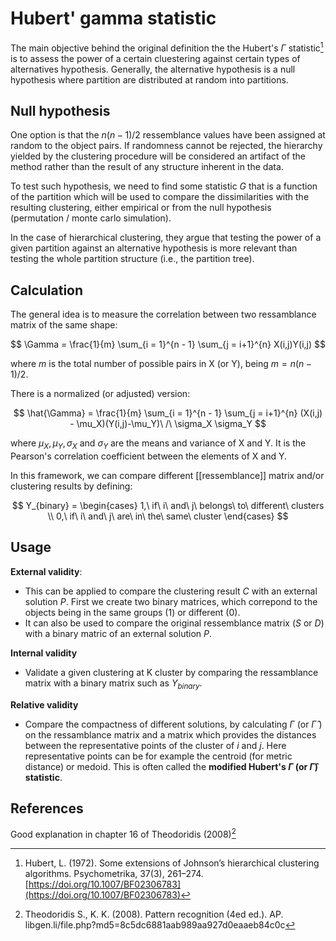 # Hubert' gamma statistic


The main objective behind the original definition the the Hubert's $\Gamma$ statistic[^ref1] is to assess the power of a certain 
cluestering against certain types of alternatives hypothesis. Generally, the alternative hypothesis is a null hypothesis 
where partition are distributed at random into partitions.

##  Null hypothesis

One option is that the $n(n-1)/2$ ressemblance values have been assigned at random to the object pairs. If randomness cannot be rejected, 
the hierarchy yielded by the clustering procedure will be considered an artifact of the method rather than the result of any structure inherent in the data.

To test such hypothesis, we need to find some statistic $G$ that is a function of the partition which will be used to compare the dissimilarities with 
the resulting clustering, either empirical or from the null hypothesis (permutation / monte carlo simulation).

In the case of hierarchical clustering, they argue that testing the power of a given partition against an alternative hypothesis is more relevant 
than testing the whole partition structure (i.e., the partition tree).

## Calculation

The general idea is to measure the correlation between two ressamblance matrix of the same shape:

$$ \Gamma = \frac{1}{m} \sum_{i = 1}^{n - 1} \sum_{j = i+1}^{n} X(i,j)Y(i,j) $$

where $m$ is the total number of possible pairs in X (or Y), being $m = n(n-1)/2$.

There is a normalized (or adjusted) version:

$$ \hat{\Gamma} = \frac{1}{m} \sum_{i = 1}^{n - 1} \sum_{j = i+1}^{n} (X(i,j) - \mu_X)(Y(i,j)-\mu_Y)\ /\ \sigma_X \sigma_Y $$

where $\mu_X, \mu_Y, \sigma_X$ and $\sigma_Y$ are the means and variance of X and Y. It is the Pearson's correlation coefficient between the elements of X and Y.

In this framework, we can compare different [[ressemblance]] matrix and/or clustering results by defining:

$$ Y_{binary} = \begin{cases} 1,\ if\ i\ and\ j\ belongs\ to\ different\ clusters \\
                              0,\ if\ i\ and\ j\ are\ in\ the\ same\ cluster
                \end{cases} $$


## Usage

**External validity**:
- This can be applied to compare the clustering result $C$ with an external solution $P$. First we create two binary matrices, which correpond to the objects being in the same groups (1) or different (0).
- It can also be used to compare the original ressemblance matrix ($S$ or $D$) with a binary matric of an external solution $P$.

**Internal validity**
- Validate a given clustering at K cluster by comparing the ressamblance matrix with a binary matrix such as $Y_{binary}$.

**Relative validity**
- Compare the compactness of different solutions, by calculating $\Gamma$ (or $\hat{\Gamma}$ ) on the ressamblance matrix and a matrix which provides the distances between the representative points of the cluster of $i$ and $j$. Here representative points can be for example the centroid (for metric distance) or medoid. This is often called the **modified Hubert's $\Gamma$ (or $\hat{\Gamma}$) statistic**.

## References

Good explanation in chapter 16 of Theodoridis (2008)[^ref2]

[^ref1]: Hubert, L. (1972). Some extensions of Johnson’s hierarchical clustering algorithms. Psychometrika, 37(3), 261–274. [https://doi.org/10.1007/BF02306783](https://doi.org/10.1007/BF02306783)
[^ref2]: Theodoridis S., K. K. (2008). Pattern recognition (4ed ed.). AP. libgen.li/file.php?md5=8c5dc6881aab989aa927d0eaaeb84c0c

